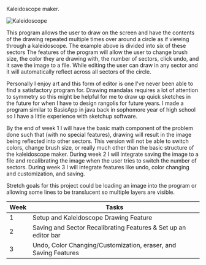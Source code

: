 Kaleidoscope maker.

![Kaleidoscope](https://cdn.britannica.com/52/19552-050-36C2BECD/kaleidoscope-pattern.jpg)

This program allows the user to draw on the screen and have the contents of 
the drawing repeated multiple times over around a circle as if viewing through
a kaleidoscope. The example above is divided into six of these sectors The features 
of the program will allow the user to change brush size, the color they are drawing 
with, the number of sectors, click undo, and it save the image to a file. While 
editing the user can draw in any sector and it will automatically reflect across 
all sectors of the circle.

Personally I enjoy art and this form of editor is one I've never been able to find
a satisfactory program for. Drawing mandalas requires a lot of attention to symmetry
so this might be helpful for me to draw up quick sketches in the future for when
I have to design rangolis for future years. I made a program similar to BasicApp
in java back in sophomore year of high school so I have a little experience with 
sketchup software.

By the end of week 1 I will have the basic math component of the problem done such
that (with no special features), drawing will result in the image being reflected
into other sectors. This version will not be able to switch colors, change brush size,
or really much other than the basic structure of the kaleidoscope maker. During 
week 2 I will integrate saving the image to a file and recalibrating the image 
when the user tries to switch the number of sectors. During week 3 I will integrate 
features like undo, color changing and customization, and saving. 

Stretch goals for this project could be loading an image into the program or 
allowing some lines to be translucent so multiple layers are visible. 


Week | Tasks
------------ | -------------
1 | Setup and Kaleidoscope Drawing Feature
2 | Saving and Sector Recalibrating Features & Set up an editor bar
3 | Undo, Color Changing/Customization, eraser, and Saving Features


